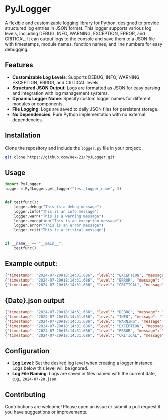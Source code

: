 # PyJLogger

A flexible and customizable logging library for Python, designed to provide structured log entries in JSON format. This logger supports various log levels, including DEBUG, INFO, WARNING, EXCEPTION, ERROR, and CRITICAL. It can output logs to the console and save them to a JSON file with timestamps, module names, function names, and line numbers for easy debugging.

## Features

- **Customizable Log Levels**: Supports DEBUG, INFO, WARNING, EXCEPTION, ERROR, and CRITICAL levels.
- **Structured JSON Output**: Logs are formatted as JSON for easy parsing and integration with log management systems.
- **Dynamic Logger Name**: Specify custom logger names for different modules or components.
- **File Logging**: Logs are saved to daily JSON files for persistent storage.
- **No Dependencies**: Pure Python implementation with no external dependencies.

## Installation

Clone the repository and include the `logger.py` file in your project:
```bash
git clone https://github.com/Hex-21/PyJLogger.git
```
## Usage
```python
import PyJLogger
logger = PyJLogger.get_logger("test_logger_name", 3)


def testfunc():
    logger.debug("This is a debug message")
    logger.info("This is an info message")
    logger.warn("This is a warning message")
    logger.exception("This is an exception message")
    logger.error("This is an error message")
    logger.crit("This is a critical message")


if __name__ == "__main__":
    testfunc()
```
## Example output:
```json
{"timestamp": "2024-07-20#18:14:31.686", "level": "EXCEPTION", "message": "This is an exception message", "logger": "test_logger_name", "module": "tester.py", "function": "testfunc", "line": 9}
{"timestamp": "2024-07-20#18:14:31.686", "level": "ERROR", "message": "This is an error message", "logger": "test_logger_name", "module": "tester.py", "function": "testfunc", "line": 10}
{"timestamp": "2024-07-20#18:14:31.686", "level": "CRITICAL", "message": "This is a critical message", "logger": "test_logger_name", "module": "tester.py", "function": "testfunc", "line": 11}
```
## {Date}.json output
```json
{"timestamp": "2024-07-20#18:14:31.686", "level": "DEBUG", "message": "This is a debug message", "logger": "test_logger_name", "module": "tester.py", "function": "testfunc", "line": 6}
{"timestamp": "2024-07-20#18:14:31.686", "level": "INFO", "message": "This is an info message", "logger": "test_logger_name", "module": "tester.py", "function": "testfunc", "line": 7}
{"timestamp": "2024-07-20#18:14:31.686", "level": "WARNING", "message": "This is a warning message", "logger": "test_logger_name", "module": "tester.py", "function": "testfunc", "line": 8}
{"timestamp": "2024-07-20#18:14:31.686", "level": "EXCEPTION", "message": "This is an exception message", "logger": "test_logger_name", "module": "tester.py", "function": "testfunc", "line": 9}
{"timestamp": "2024-07-20#18:14:31.686", "level": "ERROR", "message": "This is an error message", "logger": "test_logger_name", "module": "tester.py", "function": "testfunc", "line": 10}
{"timestamp": "2024-07-20#18:14:31.686", "level": "CRITICAL", "message": "This is a critical message", "logger": "test_logger_name", "module": "tester.py", "function": "testfunc", "line": 11}
```


## Configuration

- **Log Level**: Set the desired log level when creating a logger instance. Logs below this level will be ignored.
- **Log File Naming**: Logs are saved in files named with the current date, e.g., `2024-07-20.json`.

## Contributing

Contributions are welcome! Please open an issue or submit a pull request if you have suggestions or improvements.

